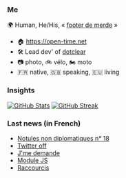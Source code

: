 ### Me

🌍 Human, He/His, « [footer de merde](https://open-time.net/post/2013/07/17/La-veritable-histoire-du-Footer-de-merde-) » 
* 🏠 https://open-time.net 
* 🛠️ Lead dev' of [dotclear](https://git.dotclear.org/dev/dotclear)
* 📷 photo, 🚲 vélo, 🏍️ moto 
* 🇫🇷 native, 🇬🇧 speaking, 🇪🇺 living

### Insights

[![GitHub Stats](https://github-readme-stats.vercel.app/api?username=franck-paul)](https://github.com/franck-paul)
[![GitHub Streak](https://github-readme-streak-stats.herokuapp.com?user=franck-paul)](https://git.io/streak-stats)

### Last news (in French)

<!-- BLOG-POST-LIST:START -->
- [Notules non diplomatiques n° 18](https://open-time.net/post/2023/01/25/Notules-non-diplomatiques-n-18)
- [Twitter off](https://open-time.net/post/2023/01/24/Twitter-off)
- [J&#39;me demande](https://open-time.net/post/2023/01/23/J-me-demande)
- [Module JS](https://open-time.net/post/2023/01/22/Module-JS)
- [Raccourcis](https://open-time.net/post/2023/01/21/Raccourcis)
<!-- BLOG-POST-LIST:END -->
